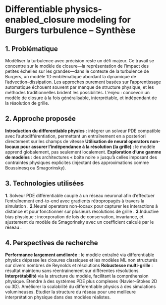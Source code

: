 # Differentiable physics-enabled_closure modeling for Burgers turbulence – Synthèse

## 1. Problématique  
Modéliser la turbulence avec précision reste un défi majeur. Ce travail se concentre sur le modèle de closure—la représentation de l’impact des petites échelles sur les grandes—dans le contexte de la turbulence de Burgers, un modèle 1D emblématique abordant la dynamique de l’advection–dissipation. Les approches purement basées sur l’apprentissage automatique échouent souvent par manque de structure physique, et les méthodes traditionnelles brident les possibilités. L’enjeu : concevoir un modèle de closure à la fois généralisable, interprétable, et indépendant de la résolution de grille.

## 2. Approche proposée  
**Introduction du differentiable physics** : intégrer un solveur PDE compatible avec l’autodifférentiation, permettant un entraînement en a posteriori directement sur les champs de vitesse 
**Utilisation de neural operators non-locaux pour assurer l’indépendance à la résolution (la grille)** : le modèle apprend globalement, pas seulement localement.
**Exploration d’une gamme de modèles** : des architectures « boîte noire » jusqu’à celles imposant des contraintes physiques explicites (injectant des approximations comme Boussinesq ou Smagorinsky).

## 3. Technologies utilisées  
**1**. Solveur PDE différentiable couplé à un réseau neuronal afin d’effectuer l’entraînement end-to-end avec gradients rétropropagés à travers la simulation .
**2**.Neural operators non-locaux pour capturer les interactions à distance et pour fonctionner sur plusieurs résolutions de grille .
**3**.Inductive bias physique : incorporation de lois de conservation, invariance, et ajustement du modèle de Smagorinsky avec un coefficient calculé par le réseau . 


## 4. Perspectives de recherche  
**Performance largement améliorée** : le modèle entraîné via differentiable physics dépasse les closures classiques et les modèles ML non structurés sur divers nombres de Reynolds et résolutions 
**Robustesse multi-grille** : résultat maintenu sans réentrainement sur différentes résolutions.
**Interprétabilité** via la structure du modèle, facilitant la compréhension physique.
Étendre à des systèmes PDE plus complexes (Navier–Stokes 2D ou 3D).
Améliorer la scalabilité du differentiable physics à des simulations volumineuses.
Etudier la structure du réseau pour une meilleure interprétation physique dans des modèles réalistes.
